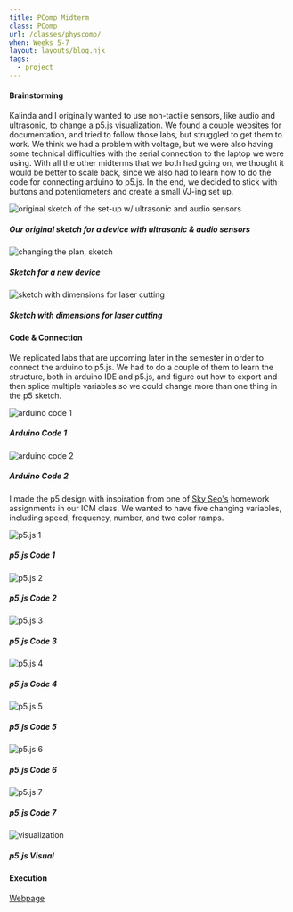 ```yaml
---
title: PComp Midterm
class: PComp
url: /classes/physcomp/
when: Weeks 5-7
layout: layouts/blog.njk
tags:
  - project
---
```


#### Brainstorming

Kalinda and I originally wanted to use non-tactile sensors, like audio and ultrasonic, to change a p5.js visualization. We found a couple websites for
documentation, and tried to follow those labs, but struggled to get them to work. We think we had a problem with voltage, but we were also having some technical
difficulties with the serial connection to the laptop we were using. With all the other midterms that we both had going on, we thought it would be better to scale back,
since we also had to learn how to do the code for connecting arduino to p5.js. In the end, we decided to stick with buttons and potentiometers and create a small
VJ-ing set up.

<div class="img-div">
<div class="img-cont">
  <img class="blog-img" alt="original sketch of the set-up w/ ultrasonic and audio sensors" src="https://cdn.glitch.global/d7ac8ce9-d6b5-4915-b92c-e6f0bf0d0c29/IMG_3946.JPG?v=1729601090638">
  <h5>
    Our original sketch for a device with ultrasonic & audio sensors
  </h5>
  </div>
<div class="img-cont">
  <img class="blog-img" alt="changing the plan, sketch" src="https://cdn.glitch.global/d7ac8ce9-d6b5-4915-b92c-e6f0bf0d0c29/IMG_3945.JPG?v=1729601095547">
  <h5>
    Sketch for a new device
  </h5>
  </div>
  <div class="img-cont">
  <img class="blog-img" alt="sketch with dimensions for laser cutting" src="https://cdn.glitch.global/d7ac8ce9-d6b5-4915-b92c-e6f0bf0d0c29/IMG_3947.JPG?v=1729601086116">
  <h5>
    Sketch with dimensions for laser cutting
  </h5>
  </div>
</div>

#### Code & Connection

We replicated labs that are upcoming later in the semester in order to connect the arduino to p5.js. We had to do a couple of them to learn the structure, both in arduino IDE and p5.js, and figure out
how to export and then splice multiple variables so we could change more than one thing in the p5 sketch.

<div class="img-div">
<div class="img-cont">
  <img class="blog-img" alt="arduino code 1" src="https://cdn.glitch.global/d7ac8ce9-d6b5-4915-b92c-e6f0bf0d0c29/Screenshot%202024-10-21%20at%209.54.50%E2%80%AFPM.png?v=1729601167608">
  <h5>
    Arduino Code 1
  </h5>
  </div>
<div class="img-cont">
  <img class="blog-img" alt="arduino code 2" src="https://cdn.glitch.global/d7ac8ce9-d6b5-4915-b92c-e6f0bf0d0c29/Screenshot%202024-10-21%20at%209.55.03%E2%80%AFPM.png?v=1729601162144">
  <h5>
    Arduino Code 2
  </h5>
  </div>
</div>

I made the p5 design with inspiration from one of [Sky Seo's](https://sky-itp.cargo.site/computational-media_coding-activities)
homework assignments in our ICM class. We wanted to have five changing variables, including speed, frequency, number, and two color ramps.

<div class="img-div">
<div class="img-cont">
  <img class="blog-img" alt="p5.js 1" src="https://cdn.glitch.global/d7ac8ce9-d6b5-4915-b92c-e6f0bf0d0c29/Screenshot%202024-10-21%20at%209.51.27%E2%80%AFPM.png?v=1729601181465">
  <h5>
    p5.js Code 1
  </h5>
  </div>
<div class="img-cont">
  <img class="blog-img" alt="p5.js 2" src="https://cdn.glitch.global/d7ac8ce9-d6b5-4915-b92c-e6f0bf0d0c29/Screenshot%202024-10-21%20at%209.51.42%E2%80%AFPM.png?v=1729601185176">
  <h5>
    p5.js Code 2
  </h5>
  </div>
  <div class="img-cont">
  <img class="blog-img" alt="p5.js 3" src="https://cdn.glitch.global/d7ac8ce9-d6b5-4915-b92c-e6f0bf0d0c29/Screenshot%202024-10-21%20at%209.51.50%E2%80%AFPM.png?v=1729601189141">
  <h5>
    p5.js Code 3
  </h5>
  </div>
  <div class="img-cont">
  <img class="blog-img" alt="p5.js 4" src="https://cdn.glitch.global/d7ac8ce9-d6b5-4915-b92c-e6f0bf0d0c29/Screenshot%202024-10-21%20at%209.52.19%E2%80%AFPM.png?v=1729601193373">
  <h5>
    p5.js Code 4
  </h5>
  </div>
  <div class="img-cont">
  <img class="blog-img" alt="p5.js 5" src="https://cdn.glitch.global/d7ac8ce9-d6b5-4915-b92c-e6f0bf0d0c29/Screenshot%202024-10-21%20at%209.52.26%E2%80%AFPM.png?v=1729601197445">
  <h5>
    p5.js Code 5
  </h5>
  </div>
  <div class="img-cont">
  <img class="blog-img" alt="p5.js 6" src="https://cdn.glitch.global/d7ac8ce9-d6b5-4915-b92c-e6f0bf0d0c29/Screenshot%202024-10-21%20at%209.52.32%E2%80%AFPM.png?v=1729601203523">
  <h5>
    p5.js Code 6
  </h5>
  </div>
  <div class="img-cont">
  <img class="blog-img" alt="p5.js 7" src="https://cdn.glitch.global/d7ac8ce9-d6b5-4915-b92c-e6f0bf0d0c29/Screenshot%202024-10-21%20at%209.52.38%E2%80%AFPM.png?v=1729601208057">
  <h5>
    p5.js Code 7
  </h5>
  </div>
  <div class="img-cont">
  <img class="blog-img" alt="visualization" src="https://cdn.glitch.global/d7ac8ce9-d6b5-4915-b92c-e6f0bf0d0c29/Screenshot%202024-10-21%20at%209.53.05%E2%80%AFPM.png?v=1729601155526">
  <h5>
    p5.js Visual
  </h5>
  </div>
</div>

#### Execution

[Webpage](https://vj-device.glitch.me/)
